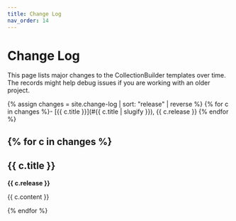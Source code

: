 ```yaml
---
title: Change Log
nav_order: 14
---
```


# Change Log

This page lists major changes to the CollectionBuilder templates over time. 
The records might help debug issues if you are working with an older project.

{% assign changes = site.change-log | sort: "release" | reverse %}
{% for c in changes %}- [{{ c.title }}](#{{ c.title | slugify }}), {{ c.release }}
{% endfor %}

{% for c in changes %}
--------

## {{ c.title }}

**{{ c.release }}**

{{ c.content }}

{% endfor %}
